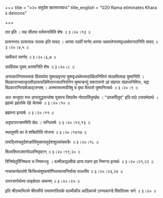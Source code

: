 +++
title = "०२० चतुर्दश खरामात्यवधः"
title_english = "020 Rama eliminates Khara s demons"

+++


तत इति । सह सीतया वर्तमानाविति शेषः  ॥  ३।२०।१३  ॥   

  

प्रत्यनन्तरः प्रत्यासन्नः पालक इति यावत् । अस्याः पदवीं मार्गम् अस्याः
पक्षपातेनास्मद्वधार्थमागतानिति यावत्  ॥  ३।२०।४,५  ॥   

  

चामीकरं स्वर्णम्  ॥  ३।२०।६,७  ॥   

  

उपहिंसथ यूयम् अस्मानिति शेषः  ॥  ३।२०।८  ॥   

  

अनपकारिणामस्माकं हिंसार्थया युष्मत्प्रवृत्त्या
युष्मद्वधार्थमस्मदपेक्षितनिमित्तं संपन्नमित्याह युष्मानिति ।
विप्रकारान्भवत्कृतपीडारूपान्निमित्ताज्जातनियोगेन युष्मान्हन्तुं सशरासनो
ऽहं संप्राप्तः संप्राप्तनिमित्तः, यद्वा विप्रकारानित्यर्शआद्यजन्तम् ।
अस्मास्वस्मदीयेषु च वृथा वैरवतो युष्मानित्यर्थः  ॥  ३।२०।९  ॥   

  

अतः सन्तुष्टा मत्तः प्राप्तयुद्धसन्तोषा यूयमत्र तिष्ठतैव
नोपावर्तितुमर्हथ । "उपसर्पितुम्" इति पाठे ऽप्ययमेवार्थः । इहार्थः इहलोके
देहे चेत्यर्थः  ॥  ३।२०।१०  ॥   

  

ब्रह्मघ्ना इत्यार्षः  ॥  ३।२०।११  ॥   

  

अदृष्टपराक्रममिति छेदः । सन्धिरार्षः  ॥  ३।२०।१२,१३  ॥   

  

स्थातुमपि का ते शक्तिरिति योजना  ॥  ३।२०।१४१७  ॥   

  

तावद्भिश्चतुर्दशरक्षोविमुक्तचतुर्दशशूलसंख्याकैः  ॥  ३।२०।१८  ॥   

  

शिलाशिताञ्शाणोपलनिघृष्टान्  ॥  ३।२०।१९,२०  ॥   

  

विनिष्पेतुर्विनिष्पत्य च निममज्जुः । वल्मीकाद्वल्मीकं प्राप्य पन्नगा इव
निमग्ना इत्यर्थः  ॥  ३।२०।२१,२२  ॥   

  

नासाकर्णक्षतांशे किंचित्संशुष्कशोणितत्वात्सनिर्यासा वल्लरीव  ॥ 
३।२०।२३,२४ ॥   

  

उत्तरसर्गार्थस्य सङ्क्षेपतः कथनम्  ॥  ३।२०।२५  ॥   

  

इति श्रीरामाभिरामे श्रीरामीये रामायणतिलके वाल्मीकीय आदिकाव्ये
ऽरण्यकाण्डे विंशतितमः सर्गः  ॥  ३।२०  ॥   

  


